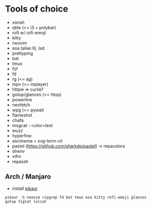 # Tools of choice

- xonsh
- qtile (<= i3 + polybar)
- rofi w/ rofi-emoji
- kitty
- neovim
- exa (alias ll), lsd
- prettyping
- bat
- tmux
- fzf
- fd
- rg (<= ag)
- mpv (<= mplayer)
- httpie => curlie?
- gotop/glances (<= htop)
- powerline
- neofetch
- wpg (<= pywal)
- flameshot
- chafa
- msgcat --color=test
- wuzz
- hyperfine
- asciinema + svg-term-cli
- pastel (https://github.com/sharkdp/pastel) -> repacolors
- direnv
- vifm
- repassh

## Arch / Manjaro

- install [pikaur](https://github.com/actionless/pikaur)

```
pikaur -S neovim ripgrep fd bat tmux exa kitty rofi-emoji glances gotop figlet lolcat
```
